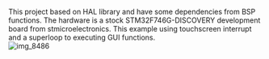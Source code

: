 This project based on HAL library and have some dependencies from BSP functions.
The hardware is a stock STM32F746G-DISCOVERY development board from stmicroelectronics. 
This example using touchscreen interrupt and a superloop to executing GUI functions.  
![img_8486](https://user-images.githubusercontent.com/41072101/51085492-69ad0700-173a-11e9-997e-f64a86328464.JPG)